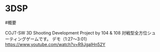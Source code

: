 3DSP
====
#概要

COJT-SW 3D Shooting Development Project by 104 &amp; 108 
対戦型全方位シューティングゲームです。
デモ（1:27～3:01）
https://www.youtube.com/watch?v=R9JgalHn52Y
